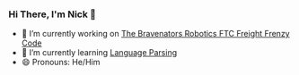 ### Hi There, I'm Nick 👋

- 🔭  I’m currently working on [The Bravenators Robotics FTC Freight Frenzy Code](https://github.com/Bravenators-Robotics-9533/FreightFrenzy)
- 🌱  I’m currently learning [Language Parsing](https://en.wikibooks.org/wiki/Introduction_to_Programming_Languages/Parsing)
- 😄  Pronouns: He/Him

<!-- 
### GitHub Stats

![Nick-Fanelli's GitHub stats](https://github-readme-stats.vercel.app/api?username=nick-fanelli&show_icons=true&theme=cobalt&hide_border=true)

[![Top Langs](https://github-readme-stats.vercel.app/api/top-langs/?username=nick-fanelli&theme=cobalt&layout=compact&hide_border=true)](https://github.com/anuraghazra/github-readme-stats)
 -->
